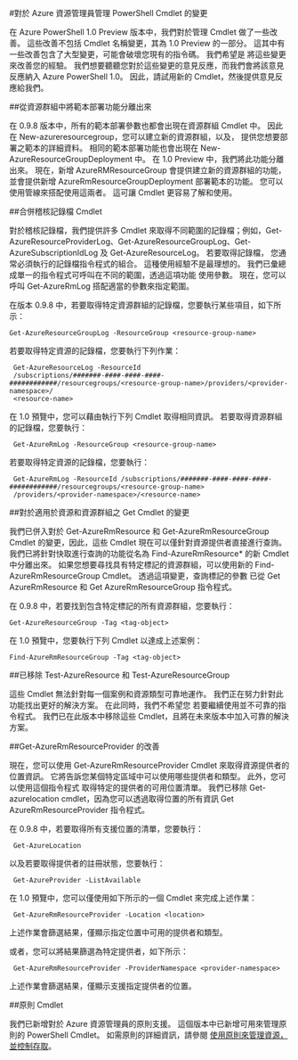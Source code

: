 <properties
    pageTitle="Azure PowerShell 1.0 Preview 資源管理員變更 |Microsoft Azure"
    description="說明在資源管理員 Cmdlet 中針對 Azure PowerShell 1.0 Preview 所做的變更。"
    services="azure-resource-manager"
    documentationCenter="na"
    authors="ravbhatnagar"
    manager="ryjones"
    editor=""/>

<tags
    ms.service="azure-resource-manager"
    ms.devlang="na"
    ms.topic="article"
    ms.tgt_pltfrm="powershell"
    ms.workload="na"
    ms.date="10/09/2015"
    ms.author="gauravbh;tomfitz"/>

#對於 Azure 資源管理員管理 PowerShell Cmdlet 的變更

在 Azure PowerShell 1.0 Preview 版本中，我們對於管理 Cmdlet 做了一些改善。 這些改善不包括 Cmdlet 名稱變更，其為 1.0 Preview 的一部分。 
這其中有一些改善包含了大型變更，可能會破壞您現有的指令碼。 我們希望是 
將這些變更來改善您的經驗。 我們想要聽聽您對於這些變更的意見反應，而我們會將該意見反應納入 Azure PowerShell 1.0。 因此，請試用新的 Cmdlet，然後提供意見反應給我們。

##從資源群組中將範本部署功能分離出來

在 0.9.8 版本中，所有的範本部署參數也都會出現在資源群組 Cmdlet 中。 因此在 New-azureresourcegroup，您可以建立新的資源群組，以及， 
提供您想要部署之範本的詳細資料。 相同的範本部署功能也會出現在 New-AzureResourceGroupDeployment 中。 
在 1.0 Preview 中，我們將此功能分離出來。 現在，新增 AzureRMResourceGroup 會提供建立新的資源群組的功能，並會提供新增 AzureRmResourceGroupDeployment 
部署範本的功能。 您可以使用管線來搭配使用這兩者。 這可讓 Cmdlet 更容易了解和使用。

##合併稽核記錄檔 Cmdlet

對於稽核記錄檔，我們提供許多 Cmdlet 來取得不同範圍的記錄檔；例如，Get-AzureResourceProviderLog、Get-AzureResourceGroupLog、Get-AzureSubscriptionIdLog 及 Get-AzureResourceLog。 若要取得記錄檔， 
您通常必須執行的記錄檔指令程式的組合。 這種使用經驗不是最理想的。 我們已彙總成單一的指令程式可呼叫在不同的範圍，透過這項功能 
使用參數。 現在，您可以呼叫 Get-AzureRmLog 搭配適當的參數來指定範圍。

在版本 0.9.8 中，若要取得特定資源群組的記錄檔，您要執行某些項目，如下所示：

    Get-AzureResourceGroupLog -ResourceGroup <resource-group-name>

若要取得特定資源的記錄檔，您要執行下列作業：

     Get-AzureResourceLog -ResourceId
     /subscriptions/#######-####-####-####-############/resourcegroups/<resource-group-name>/providers/<provider-namespace>/
     <resource-name>

在 1.0 預覽中，您可以藉由執行下列 Cmdlet 取得相同資訊。 若要取得資源群組的記錄檔，您要執行：

     Get-AzureRmLog -ResourceGroup <resource-group-name>
     
若要取得特定資源的記錄檔，您要執行：

     Get-AzureRmLog -ResourceId /subscriptions/#######-####-####-####-############/resourcegroups/<resource-group-name>
     /providers/<provider-namespace>/<resource-name>

##對於適用於資源和資源群組之 Get Cmdlet 的變更

我們已併入對於 Get-AzureRmResource 和 Get-AzureRmResourceGroup Cmdlet 的變更，因此，這些 Cmdlet 現在可以僅針對資源提供者直接進行查詢。 我們已將針對快取進行查詢的功能從名為 Find-AzureRmResource* 的新 Cmdlet 中分離出來。 如果您想要尋找具有特定標記的資源群組，可以使用新的 Find-AzureRmResourceGroup Cmdlet。 透過這項變更，查詢標記的參數 
已從 Get AzureRmResource 和 Get AzureRmResourceGroup 指令程式。

在 0.9.8 中，若要找到包含特定標記的所有資源群組，您要執行：

    Get-AzureResourceGroup -Tag <tag-object>

在 1.0 預覽中，您要執行下列 Cmdlet 以達成上述案例：

    Find-AzureRmResourceGroup -Tag <tag-object>
    
##已移除 Test-AzureResource 和 Test-AzureResourceGroup

這些 Cmdlet 無法針對每一個案例和資源類型可靠地運作。 我們正在努力針對此功能找出更好的解決方案。 在此同時，我們不希望您 
若要繼續使用並不可靠的指令程式。 我們已在此版本中移除這些 Cmdlet，且將在未來版本中加入可靠的解決方案。

##Get-AzureRmResourceProvider 的改善

現在，您可以使用 Get-AzureRmResourceProvider Cmdlet 來取得資源提供者的位置資訊。 它將告訴您某個特定區域中可以使用哪些提供者和類型。 此外，您可以使用這個指令程式 
取得特定的提供者的可用位置清單。 我們已移除 Get-azurelocation cmdlet，因為您可以透過取得位置的所有資訊 
Get AzureRmResourceProvider 指令程式。

在 0.9.8 中，若要取得所有支援位置的清單，您要執行：

     Get-AzureLocation

以及若要取得提供者的註冊狀態，您要執行：

     Get-AzureProvider -ListAvailable

在 1.0 預覽中，您可以僅使用如下所示的一個 Cmdlet 來完成上述作業：

     Get-AzureRmResourceProvider -Location <location>

上述作業會篩選結果，僅顯示指定位置中可用的提供者和類型。

或者，您可以將結果篩選為特定提供者，如下所示：

     Get-AzureRmResourceProvider -ProviderNamespace <provider-namespace>

上述作業會篩選結果，僅顯示支援指定提供者的位置。

##原則 Cmdlet

我們已新增對於 Azure 資源管理員的原則支援。 這個版本中已新增可用來管理原則的 PowerShell Cmdlet。 如需原則的詳細資訊，請參閱 
[使用原則來管理資源，並控制存取](resource-manager-policy.md)。 

